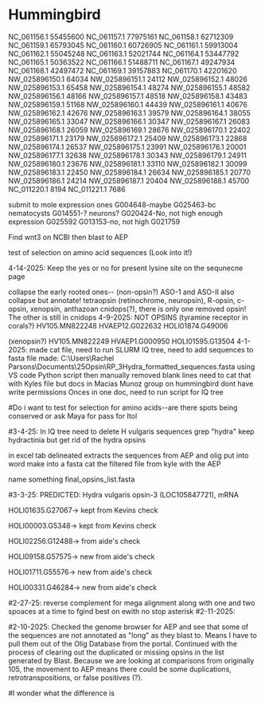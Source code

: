 # Hummingbird
NC_061156.1	55455600
NC_061157.1	77975161
NC_061158.1	62712309
NC_061159.1	65793045
NC_061160.1	60726905
NC_061161.1	59913004
NC_061162.1	55045248
NC_061163.1	52021744
NC_061164.1	53447792
NC_061165.1	50363522
NC_061166.1	51488711
NC_061167.1	49247934
NC_061168.1	42497472
NC_061169.1	39157883
NC_061170.1	42201620
NW_025896150.1	64034
NW_025896151.1	24112
NW_025896152.1	48026
NW_025896153.1	65458
NW_025896154.1	48274
NW_025896155.1	48582
NW_025896156.1	48166
NW_025896157.1	48518
NW_025896158.1	43483
NW_025896159.1	51168
NW_025896160.1	44439
NW_025896161.1	40676
NW_025896162.1	42676
NW_025896163.1	39579
NW_025896164.1	38055
NW_025896165.1	33047
NW_025896166.1	30347
NW_025896167.1	26083
NW_025896168.1	26059
NW_025896169.1	28676
NW_025896170.1	22402
NW_025896171.1	23179
NW_025896172.1	25409
NW_025896173.1	22868
NW_025896174.1	26537
NW_025896175.1	23991
NW_025896176.1	20001
NW_025896177.1	32638
NW_025896178.1	30343
NW_025896179.1	24911
NW_025896180.1	23676
NW_025896181.1	33110
NW_025896182.1	30099
NW_025896183.1	22450
NW_025896184.1	26634
NW_025896185.1	20770
NW_025896186.1	24214
NW_025896187.1	20404
NW_025896188.1	45700
NC_011220.1	8194
NC_011221.1	7686


submit to mole
expression ones 
G004648-maybe
G025463-bc nematocysts
G014551-? neurons?
G020424-No, not high enough expression
G025592
G013153-no, not high 
G021759

Find wnt3 on NCBI then blast to AEP

test of selection on amino acid sequences (Look into it!)

4-14-2025: Keep the yes or no for present lysine site on the sequnecne page

collapse the early rooted ones-- (non-opsin?) ASO-1 and ASO-II also collapse but annotate! tetraopsin (retinochrome, neuropsin), R-opsin, c-opsin, xenopsin, anthazoan cnidops(?), 
there is only one removed opsin! The other is still in cnidops
4-9-2025: 
NOT OPSINS
(tyramine receptor in corals?)
HV105.MN822248
HVAEP12.G022632
HOLI01874.G49006

(xenopsin?) 
HV105.MN822249
HVAEP1.G000950
HOLI01595.G13504
4-1-2025: made cat file, need to run SLURM
IQ tree, need to add sequences to fasta file
made: C:\Users\Rachel Parsons\Documents\25Opsin\RP_3Hydra_formatted_sequences.fasta 
using VS code Python script then manually removed blank lines
need to cat that with Kyles file but docs in Macias Munoz group on hummingbird dont have write permissions
Onces in one doc, need to run script for IQ tree

#Do i want to test for selection for amino acids--are there spots being conserved or
ask Maya for pass for Itol


#3-4-25: In IQ tree need to delete H vulgaris sequences
grep "hydra"
keep hydractinia but get rid of the hydra opsins

in excel tab delineated extracts the sequences from AEP and olig
put into word 
make into a fasta
cat the filtered file from kyle with the AEP

name something final_opsins_list.fasta

#3-3-25: 
PREDICTED: Hydra vulgaris opsin-3 (LOC105847721), mRNA

HOLI01635.G27067-> kept from Kevins check

HOLI00003.G5348-> kept from Kevins check

HOLI02256.G12488-> from aide's check

HOLI09158.G57575-> new from aide's check

HOLI01711.G55576-> new from aide's check

HOLI00331.G46284-> new from aide's check

#2-27-25: reverse complement for mega alignment along with one and two spoaces at a time to fgind best on ewith no stop asterisk
#2-11-2025: 

#2-10-2025: Checked the genome browser for AEP and see that some of the sequences are not annotated as "long" as they blast to. Means I have to pull them out of the Olig Database from the 
portal. Continued with the process of clearing out the duplicated or missing opsins in the list generated by Blast. Because we are looking at comparisons from originally 105, the movement to AEP means there could be some duplications, retrotranspositions, or false positives (?).

#I wonder what the difference is
